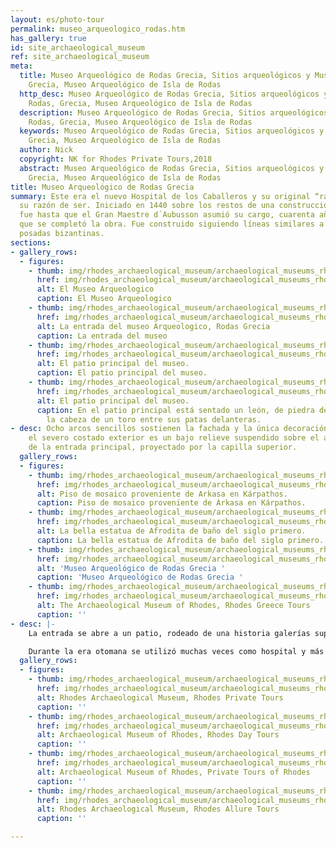 ```yaml
---
layout: es/photo-tour
permalink: museo_arqueologico_rodas.htm
has_gallery: true
id: site_archaeological_museum
ref: site_archaeological_museum
meta:
  title: Museo Arqueológico de Rodas Grecia, Sitios arqueológicos y Museos de Rodas,
    Grecia, Museo Arqueológico de Isla de Rodas
  http_desc: Museo Arqueológico de Rodas Grecia, Sitios arqueológicos y Museos de
    Rodas, Grecia, Museo Arqueológico de Isla de Rodas
  description: Museo Arqueológico de Rodas Grecia, Sitios arqueológicos y Museos de
    Rodas, Grecia, Museo Arqueológico de Isla de Rodas
  keywords: Museo Arqueológico de Rodas Grecia, Sitios arqueológicos y Museos de Rodas,
    Grecia, Museo Arqueológico de Isla de Rodas
  author: Nick
  copyright: NK for Rhodes Private Tours,2018
  abstract: Museo Arqueológico de Rodas Grecia, Sitios arqueológicos y Museos de Rodas,
    Grecia, Museo Arqueológico de Isla de Rodas
title: Museo Arqueológico de Rodas Grecia
summary: Este era el nuevo Hospital de los Caballeros y su original “raison d´etre”,
  su razón de ser. Iniciado en 1440 sobre los restos de una construcción romana, no
  fue hasta que el Gran Maestre d´Aubusson asumió su cargo, cuarenta años después,
  que se completó la obra. Fue construido siguiendo líneas similares a las de las
  posadas bizantinas.
sections:
- gallery_rows:
  - figures:
    - thumb: img/rhodes_archaeological_museum/archaeological_museums_rhodes_greece_1_small.jpg
      href: img/rhodes_archaeological_museum/archaeological_museums_rhodes_greece_1.jpg
      alt: El Museo Arqueologico
      caption: El Museo Arqueologico
    - thumb: img/rhodes_archaeological_museum/archaeological_museums_rhodes_greece_2_small.jpg
      href: img/rhodes_archaeological_museum/archaeological_museums_rhodes_greece_2.jpg
      alt: La entrada del museo Arqueologico, Rodas Grecia
      caption: La entrada del museo
    - thumb: img/rhodes_archaeological_museum/archaeological_museums_rhodes_greece_3_small.jpg
      href: img/rhodes_archaeological_museum/archaeological_museums_rhodes_greece_3.jpg
      alt: El patio principal del museo.
      caption: El patio principal del museo.
    - thumb: img/rhodes_archaeological_museum/archaeological_museums_rhodes_greece_4_small.jpg
      href: img/rhodes_archaeological_museum/archaeological_museums_rhodes_greece_4.jpg
      alt: El patio principal del museo.
      caption: En el patio principal está sentado un león, de piedra de Lardos, con
        la cabeza de un toro entre sus patas delanteras.
- desc: Ocho arcos sencillos sostienen la fachada y la única decoración presente en
    el severo costado exterior es un bajo relieve suspendido sobre el arco gótico
    de la entrada principal, proyectado por la capilla superior.
  gallery_rows:
  - figures:
    - thumb: img/rhodes_archaeological_museum/archaeological_museums_rhodes_greece_5_small.jpg
      href: img/rhodes_archaeological_museum/archaeological_museums_rhodes_greece_5.jpg
      alt: Piso de mosaico proveniente de Arkasa en Kárpathos.
      caption: Piso de mosaico proveniente de Arkasa en Kárpathos.
    - thumb: img/rhodes_archaeological_museum/archaeological_museums_rhodes_greece_6_small.jpg
      href: img/rhodes_archaeological_museum/archaeological_museums_rhodes_greece_6.jpg
      alt: La bella estatua de Afrodita de baño del siglo primero.
      caption: La bella estatua de Afrodita de baño del siglo primero.
    - thumb: img/rhodes_archaeological_museum/archaeological_museums_rhodes_greece_7_small.jpg
      href: img/rhodes_archaeological_museum/archaeological_museums_rhodes_greece_7.jpg
      alt: 'Museo Arqueológico de Rodas Grecia '
      caption: 'Museo Arqueológico de Rodas Grecia '
    - thumb: img/rhodes_archaeological_museum/archaeological_museums_rhodes_greece_8_small.jpg
      href: img/rhodes_archaeological_museum/archaeological_museums_rhodes_greece_8.jpg
      alt: The Archaeological Museum of Rhodes, Rhodes Greece Tours
      caption: ''
- desc: |-
    La entrada se abre a un patio, rodeado de una historia galerías superiores accede por una escalera exterior. Fragmentos de piedra y montones de balas de cañón, las reliquias de varios sitios, se encuentran en el suelo.

    Durante la era otomana se utilizó muchas veces como hospital y más adelante, innoblemente, como cuarteles. Fue restaurado por la administración italiana en 1913 y posteriormente como la sede del Museo Arqueológico de Rodas.
  gallery_rows:
  - figures:
    - thumb: img/rhodes_archaeological_museum/archaeological_museums_rhodes_greece_9_small.jpg
      href: img/rhodes_archaeological_museum/archaeological_museums_rhodes_greece_9.jpg
      alt: Rhodes Archaeological Museum, Rhodes Private Tours
      caption: ''
    - thumb: img/rhodes_archaeological_museum/archaeological_museums_rhodes_greece_10_small.jpg
      href: img/rhodes_archaeological_museum/archaeological_museums_rhodes_greece_10.jpg
      alt: Archaeological Museum of Rhodes, Rhodes Day Tours
      caption: ''
    - thumb: img/rhodes_archaeological_museum/archaeological_museums_rhodes_greece_11_small.jpg
      href: img/rhodes_archaeological_museum/archaeological_museums_rhodes_greece_11.jpg
      alt: Archaeological Museum of Rhodes, Private Tours of Rhodes
      caption: ''
    - thumb: img/rhodes_archaeological_museum/archaeological_museums_rhodes_greece_12_small.jpg
      href: img/rhodes_archaeological_museum/archaeological_museums_rhodes_greece_12.jpg
      alt: Rhodes Archaeological Museum, Rhodes Allure Tours
      caption: ''

---
```

